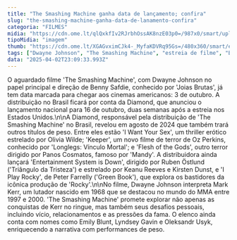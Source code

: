 ```yaml
---
title: "The Smashing Machine ganha data de lançamento; confira"
slug: "the-smashing-machine-ganha-data-de-lanamento-confira"
categoria: "FILMES"
midia: "https://cdn.ome.lt/qlQxkfIv2RJrbhOssAK8nzE03p0=/987x0/smart/uploads/conteudo/fotos/Design_sem_nome_-_2025-04-02T195341.144.png"
tipoMidia: "imagem"
thumb: "https://cdn.ome.lt/XGAGvximCJk4-_MyfaKDVRq95Gs=/480x360/smart/extras/conteudos/Design_sem_nome_-_2025-04-02T195341.144.png"
tags: ["Dwayne Johnson", "The Smashing Machine", "estreia de filme", "Benny Safdie", "MMA", "filme de luta", "Diamond distribuidora", "Mark Kerr"]
data: "2025-04-02T23:09:33.993Z"
---
```


O aguardado filme 'The Smashing Machine', com Dwayne Johnson no papel principal e direção de Benny Safdie, conhecido por 'Joias Brutas', já tem data marcada para chegar aos cinemas americanos: 3 de outubro. A distribuição no Brasil ficará por conta da Diamond, que anunciou o lançamento nacional para 16 de outubro, duas semanas após a estreia nos Estados Unidos.\n\nA Diamond, responsável pela distribuição de 'The Smashing Machine' no Brasil, revelou em agosto de 2024 que também trará outros títulos de peso. Entre eles estão 'I Want Your Sex', um thriller erótico estrelado por Olivia Wilde; 'Keeper', um novo filme de terror de Oz Perkins, conhecido por 'Longlegs: Vínculo Mortal'; e 'Flesh of the Gods', outro terror dirigido por Panos Cosmatos, famoso por 'Mandy'. A distribuidora ainda lançará 'Entertainment System is Down', dirigido por Ruben Östlund ('Triângulo da Tristeza') e estrelado por Keanu Reeves e Kirsten Dunst, e 'I Play Rocky', de Peter Farrelly ('Green Book'), que explora os bastidores da icônica produção de 'Rocky'.\n\nNo filme, Dwayne Johnson interpreta Mark Kerr, um lutador nascido em 1968 que se destacou no mundo do MMA entre 1997 e 2000. 'The Smashing Machine' promete explorar não apenas as conquistas de Kerr no ringue, mas também seus desafios pessoais, incluindo vício, relacionamentos e as pressões da fama. O elenco ainda conta com nomes como Emily Blunt, Lyndsey Gavin e Oleksandr Usyk, enriquecendo a narrativa com performances de peso.